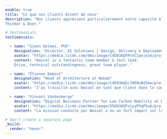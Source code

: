 ```yaml
---
enable: true
title: "Ce que nos clients disent de nous"
description: "Nos clients apprécient particulièrement notre capacité à les accompagner dans la mise en oeuvre de nos recommendations. 
Thinker & Doer."

# Testimonials
testimonials:

  - name: "Simon Holmes, PhD"
    designation: "Director, AI Solutions | Design, Delivery & Deployment | Agile product management | Digital Transformation at Faurecia"
    avatar: "https://media.licdn.com/dms/image/C4D03AQFRYnCIaejezA/profile-displayphoto-shrink_800_800/0/1520411570081?e=1721865600&v=beta&t=9vlqCt7zSbFeJSsV20vYLIjU6znstq9ULuXtghscN8Y"
    content: "Wassel is a fantastic team member & tech lead. 
    Drive, technical outstandingness, great team player."

  - name: "Étienne Debost"
    designation: "Head of Architecture at Wakam"
    avatar: "https://media.licdn.com/dms/image/C4E03AQGc1RD9uN2Sew/profile-displayphoto-shrink_800_800/0/1602284547564?e=1721865600&v=beta&t=t-1kQwNZsdWrdR9MPykD3IMuCuC86I0KzIIq1WsLz6M"
    content: "J'ai travaillé avec Wassel en tant que client dans le cadre de Wakam sur un projet IT et un projet Data. J'ai apprécié travailler avec lui et il a été un atout pour Wakam et son équipe car il maîtrise des aspects socio techniques necessaires à la réussite du projet : Team Topologies, Accelerate, Domain Driven Design, Software Architecture, Leadership. Il maîtrise parfaitement la théorie et sait la mettre en place et la transmettre. Les avis au sein de l'équipe sont unanimes, Wassel a un charisme naturel et son leadership s'impose de lui même de part son expertise et sa maîtrise"

  - name: "Vincent Vandenberge"
    designation: "Digital Business Partner for Low Carbon Mobility at Engie"
    avatar: "https://media.licdn.com/dms/image/D5603AQFujyyPVqPSuA/profile-displayphoto-shrink_800_800/0/1678825709129?e=1721865600&v=beta&t=fFnBUY1olXg5V0xA85_J-qoFfoFSlhOugSt4QGLldyk"
    content: "La mission conduite par Wassel a eu un fort impact sur la qualité du code. Les dev ont bénéficié de son écoute, de ses conseils et de son expérience. Wassel a su créer une relation de confiance basé sur la connaissance. Wassel a un très bon relationnel, il est toujours proactif et agréable. Wassel sait passer de la théorie à la pratique et met en œuvre ses recommandations."

# don't create a separate page
_build:
  render: "never"
---
```

